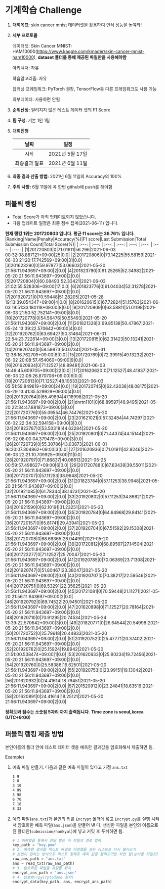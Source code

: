 # **기계학습 Challenge**
1. **대회목표**: skin cancer mnist 데이터셋을 활용하여 인식 성능을 높여라!

2. **세부 프로토콜**

   데이터셋: Skin Cancer MNIST: HAM10000(https://www.kaggle.com/kmader/skin-cancer-mnist-ham10000), 
           **dataset 폴더를 통해 제공된 파일만을 사용해야함**

   아키텍쳐: 자유

   학습알고리즘: 자유

   딥러닝 프레임워크: PyTorch 권장, TensorFlow등 다른 프레임워크도 사용 가능

   외부데이터: 사용하면 안됨

3. **순위산정:** 알려지지 않은 테스트 데이터 셋의 F1 Score

4. **팀 구성**: 기본 1인 1팀

5. **대회진행**

   |     날짜      |      일정       |
   | :-----------: | :-------------: |
   |     시작      | 2021년 5월 17일 |
   | 최종결과 발표 | 2021년 6월 11일  |

6. **최종 결과 산출 방법:** 2021년 6월 11일의 Accuracy의 100%

7. **주의 사항:** 6월 11일에 꼭 한번 github에 push를 해야함


## 퍼블릭 랭킹

  
- Total Score가 아직 업데이트되지 않았습니다. 
 - 다음 업데이트 일정은 최종 점수 집계(2021-06-11) 입니다.
  
**현재 랭킹 1위는 201720803 입니다. 평균 f1 score는 36.76% 입니다.**
|Ranking|Name|Penalty|Accuracy(%)|F1 score|Last Submission|Total Submission Count|Total Score(%)|
| :---: | :---: | :---: | :---: | :---: | :---: | :---: | :---: |
|1|201720803|0|71.01911|56.296|2021-06-03 00:32:08.887121+09:00|25|0.0|
|2|201720806|0|73.14225|55.58159|2021-06-03 21:20:17.742569+09:00|31|0.0|
|3|201623290|0|59.97877|53.06603|2021-05-20 21:56:11.943697+09:00|2|0.0|
|4|201823780|0|61.25265|52.34982|2021-05-20 21:56:11.943697+09:00|2|0.0|
|5|201720804|0|60.08493|52.33421|2021-06-03 21:02:55.528306+09:00|17|0.0|
|6|201823776|0|61.04034|52.31278|2021-05-20 21:56:11.943697+09:00|2|0.0|
|7|201920721|0|70.59448|51.28205|2021-05-28 19:13:39.054347+09:00|4|0.0|
|8|201620615|0|67.72824|51.15763|2021-06-03 19:51:33.180118+09:00|8|0.0|
|9|201720809|0|63.58811|51.01198|2021-06-03 21:50:52.752141+09:00|8|0.0|
|10|201720778|0|54.56476|50.55493|2021-05-20 21:56:11.943697+09:00|2|0.0|
|11|201821328|0|69.85138|50.47867|2021-05-24 13:39:22.570642+09:00|4|0.0|
|12|201920762|0|63.69427|50.31464|2021-06-01 22:54:23.722614+09:00|3|0.0|
|13|201720815|0|62.31423|50.13241|2021-05-20 21:56:11.943697+09:00|2|0.0|
|14|201920740|0|58.59873|50.07341|2021-05-31 12:36:16.762709+09:00|8|0.0|
|15|201720769|0|72.39915|49.13232|2021-06-02 20:08:57.454060+09:00|9|0.0|
|16|201620934|0|71.12527|48.89481|2021-06-03 14:46:45.609705+09:00|22|0.0|
|17|201620620|0|71.12527|48.41837|2021-06-03 22:08:26.870706+09:00|6|0.0|
|18|201720813|0|71.12527|48.10633|2021-06-03 05:51:59.849819+09:00|24|0.0|
|19|201720745|0|62.42038|48.08175|2021-05-29 13:41:35.529929+09:00|4|0.0|
|20|201920764|0|65.49894|47.18998|2021-05-20 21:56:11.943697+09:00|2|0.0|
|21|dnrtn1101|0|68.89597|46.9495|2021-05-20 22:34:47.881873+09:00|3|0.0|
|22|201720776|0|55.09554|46.74476|2021-05-20 21:56:11.943697+09:00|2|0.0|
|23|201621021|0|57.32484|44.74297|2021-06-02 22:34:32.594158+09:00|3|0.0|
|24|201823787|0|53.50318|44.62284|2021-05-20 21:56:11.943697+09:00|2|0.0|
|25|201920801|0|71.44374|44.15144|2021-06-02 08:00:04.379478+09:00|3|0.0|
|26|201720739|0|55.30786|43.03873|2021-06-01 16:20:07.304862+09:00|3|0.0|
|27|201620936|0|71.01911|42.8246|2021-06-03 22:21:10.709925+09:00|11|0.0|
|28|201920797|0|71.86837|40.08813|2021-05-25 00:59:57.498627+09:00|6|0.0|
|29|201720788|0|67.83439|39.55011|2021-05-20 21:56:11.943697+09:00|2|0.0|
|30|201720707|0|57.11253|38.9948|2021-05-20 21:56:11.943697+09:00|2|0.0|
|31|201823784|0|57.11253|38.9948|2021-05-20 21:56:11.943697+09:00|2|0.0|
|32|201921085|0|61.78344|38.14231|2021-05-20 21:56:11.943697+09:00|2|0.0|
|33|201920802|0|57.11253|34.86821|2021-05-20 21:56:11.943697+09:00|2|0.0|
|34|201621590|0|62.10191|31.23251|2021-05-20 21:56:11.943697+09:00|2|0.0|
|35|201920784|0|64.64968|29.84141|2021-05-20 21:56:11.943697+09:00|2|0.0|
|36|201720157|0|65.81741|29.43941|2021-05-20 21:56:11.943697+09:00|2|0.0|
|37|201920704|0|67.51592|29.15308|2021-05-20 21:56:11.943697+09:00|2|0.0|
|38|201720708|0|68.68365|28.04499|2021-05-20 21:56:11.943697+09:00|2|0.0|
|39|201720812|0|68.89597|27.14504|2021-05-20 21:56:11.943697+09:00|2|0.0|
|40|201723277|0|71.12527|25.70047|2021-05-20 21:56:11.943697+09:00|2|0.0|
|41|201920785|0|70.06369|23.71308|2021-05-20 21:56:11.943697+09:00|2|0.0|
|42|201920747|0|51.80467|23.38047|2021-05-20 21:56:11.943697+09:00|2|0.0|
|43|201920707|0|70.38217|22.59546|2021-05-20 21:56:11.943697+09:00|2|0.0|
|44|201720751|0|69.53291|22.35625|2021-05-20 21:56:11.943697+09:00|2|0.0|
|45|201721081|0|70.59448|21.11271|2021-05-20 21:56:11.943697+09:00|2|0.0|
|46|201920792|0|69.74522|20.94501|2021-05-20 21:56:11.943697+09:00|2|0.0|
|47|201620898|0|71.12527|20.78164|2021-05-20 21:56:11.943697+09:00|2|0.0|
|48|201920710|0|70.91295|20.74534|2021-05-24 13:39:22.570642+09:00|3|0.0|
|49|201820771|0|26.64544|20.54998|2021-05-20 21:56:11.943697+09:00|2|0.0|
|50|201720752|0|25.79618|20.44833|2021-05-20 21:56:11.943697+09:00|2|0.0|
|51|201920752|0|25.47771|20.37402|2021-05-20 21:56:11.943697+09:00|2|0.0|
|52|201920782|0|25.15924|19.8942|2021-05-20 21:51:00.538474+09:00|1|0.0|
|53|201620633|0|25.90234|19.72456|2021-05-20 21:56:11.943697+09:00|2|0.0|
|54|201920760|0|25.58386|19.62501|2021-05-20 21:56:11.943697+09:00|2|0.0|
|55|201920753|0|23.99151|19.13042|2021-05-20 21:56:11.943697+09:00|2|0.0|
|56|201620932|0|24.41614|18.79451|2021-05-20 21:56:11.943697+09:00|2|0.0|
|57|201520912|0|23.24841|18.63516|2021-05-20 21:56:11.943697+09:00|2|0.0|
|58|201620891|0|24.41614|18.25121|2021-05-20 21:56:11.943697+09:00|2|0.0|


**정확도와 점수는 소숫점 5자리 까지 출력됩니다.**
**Time zone is seoul,korea (UTC+9:00)**
## 퍼블릭 랭킹 제출 방법

본인이름의 폴더 안에 테스트 데이터 셋을 예측한 결과값을 암호화해서 제출하면 됨.

Example) 

1. 예측 파일 만들기. 다음과 같은 예측 파일이 있다고 가정 `ans.txt`

   ```tex
   1 9
   2 8
   3 10
   4 99
   5 98
   6 70
   7 18
   8 33
   ```

2. 예측 파일(`ans.txt`)과 본인의 키를 `Encrypt` 폴더에 넣고 `Encrypt.py`를 실행 시켜서 암호화한 예측 파일(`ans.json`)을 만들어 낸 다. 생성한 파일을 본인의 이름으로 된 폴더안(`submission/hankyul`)에 넣고 커밋 후 푸쉬하면 됨.

   ```python
   # 1.이메일을 통해서 전달 받은 키 파일의 경로 입력
   key_path = "key.pem"
   # 2. 예측한 결과를 텍스트 파일로 저장했을 경우 리스트로 다시 불러오기
   # 본인이 원하는 방식으로 리스트 형태로 예측 값을 불러오기만 하면 됨(순서를 지킬것)
   raw_ans_path = "ans.txt"
   ans = read_txt(raw_ans_path)
   # 3. 암호화된 파일을 저장할 위치
   encrypt_ans_path = "ans.json"
   # 4. 암호화!(pycrytodome 설치)
   encrypt_data(key_path, ans, encrypt_ans_path)
   ```




